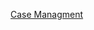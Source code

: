 
[Case Managment](https://dev.azure.com/Supportability/Big%20Data/_wiki/wikis/Big-Data.wiki/289629/Case-Management)